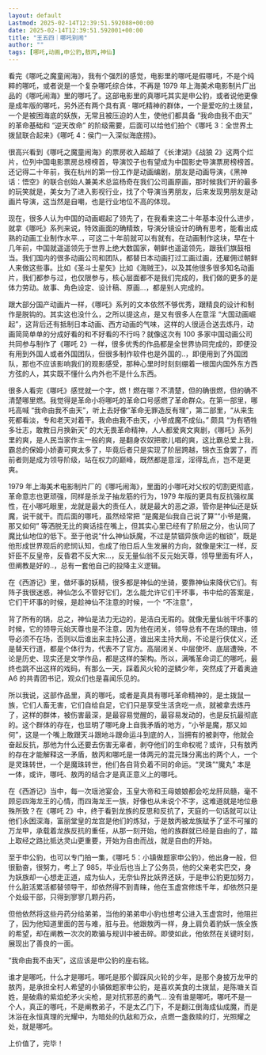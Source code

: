 ```yaml
---
layout: default
Lastmod: 2025-02-14T12:39:51.592088+00:00
date: 2025-02-14T12:39:51.592001+00:00
title: "王五四｜哪吒别闹"
author: ""
tags: [哪吒,动画,申公豹,敖丙,神仙]
---
```


看完《哪吒之魔童闹海》，我有个强烈的感觉，电影里的哪吒是假哪吒，不是个纯粹的哪吒，或者说是一个复杂哪吒综合体，不再是 1979 年上海美术电影制片厂出品的《哪吒闹海》里的哪吒了。这部电影里的真哪吒其实是申公豹，或者说他更像是成年版的哪吒，另外还有两个具有真 · 哪吒精神的群体，一个是爱吃的土拨鼠，一个是被困海底的妖族，无常且被压迫的人生，使他们都具备 “我命由我不由天” 的革命基础和 “逆天改命” 的阶级需要，后面可以给他们拍个《哪吒 3：全世界土拨鼠联合起来》《哪吒 4：侯门一入深似海底捞》。

很高兴看到《哪吒之魔童闹海》的票房收入超越了《长津湖》《战狼 2》这两个烂片，位列中国电影票房总榜榜首，导演饺子也有望成为中国影史导演票房榜榜首。还记得二十年前，我在杭州的第一份工作是动画编剧，朋友是动画导演，《黑神话：悟空》的联合创始人兼美术总监杨奇在我们公司画原画，那时候我们开的最多的玩笑就是，美女为了进入影视行业，找了个导演当男朋友，后来发现男朋友是动画片导演，这当然是自嘲，也是行业地位不高的体现。

现在，很多人认为中国的动画崛起了领先了，在我看来这二十年基本没什么进步，就拿《哪吒》系列来说，特效画面的确精致，导演分镜设计的确有思考，能看出成熟的动画工业制作水平..，可这二十年前就可以有就有。在动画制作这块，早在十几年前，中国就遥遥领先于世界上绝大数国家，朝鲜也遥遥领先，跟我们旗鼓相当。我们国内的很多动画公司和团队，都替日本动画打过工画过画，还雇佣过朝鲜人来做这些事。比如《圣斗士星矢》比如《海贼王》，以及其他很多很多知名动画片，我们都参与过，也仅限参与，核心层面都不是我们完成的，我们做的更多的是体力劳动。故事、角色设定、设计稿、原画…，都是别人完成的。

跟大部分国产动画片一样，《哪吒》系列的文本依然不够优秀，跟精良的设计和制作是脱钩的。其实这也没什么，之所以提这点，是又有很多人在意淫 “大国动画崛起”，这背后还有抵制日本动画、西方动画的气味，这样的人很适合送去炼丹，动画简简单单的分成好看的和不好看的不行吗？就像这次有 100 多家中国动画公司共同参与制作了《哪吒 2》一样，很多优秀的作品都是全世界协同完成的，即便没有用到外国人或者外国团队，但很多制作软件也是外国的..，即便用到了外国团队，那也不应该影响我们的观影感受，那种心里时时刻刻绷着一根国内国外东方西方弦的人，其实既不懂什么内外也不是什么东西。

很多人看完《哪吒》感觉就一个字，燃！燃在哪？不清楚，但的确很燃，但的确不清楚哪里燃。我觉得是革命小将哪吒的革命口号感燃了革命群众。在第一部里，哪吒高喊 “我命由我不由天”，听上去好像“革命无罪造反有理”，第二部里，“从来生死都看淡，专和老天对着干。我命由我不由天，小爷成魔不成仙。” 颇具 “为有牺牲多壮志，敢教日月换新天” 的大无畏革命精神，人人都爱爽文爽剧，《哪吒》系列里的爽，是人民当家作主一般的爽，是翻身农奴把歌儿唱的爽，这比霸总爱上我，霸总的保姆小娇妻可爽太多了，毕竟后者只是实现了阶层跨越，锦衣玉食罢了，而前者则是成为领导阶级，站在权力的巅峰，既然都是意淫，淫得乱点，岂不是更爽。

1979 年上海美术电影制片厂的《哪吒闹海》，里面的小哪吒对父权的切割更彻底，革命意志也更顽强，同样是杀龙子抽龙筋的行为，1979 年版的更具有反抗强权属性，在小哪吒眼里，龙就是最大的责任人，就是最大的恶之源，管你是神仙还是妖魔，说干就干。而后面的哪吒，虽然经常把 “是魔是仙我自己说了算”“小爷是魔，那又如何” 等洒脱无比的爽话挂在嘴上，但其实心里已经有了阶层之分，也认同了魔比仙地位的低下。至于他说“什么神仙妖魔，不过是禁锢异族命运的枷锁”，既是他形成世界观后的悲悯认知，也成了他日后人生发展的方向，就像是宋江一样，反奸臣不反皇帝，反昏君不反大宋…，反无量仙翁不反元始天尊，领导里面有坏人，但阐教是好的..，总有一套他自己的投降主义逻辑。

在《西游记》里，做坏事的妖精，很多都是神仙的坐骑，要靠神仙来降伏它们。有阵子我很迷惑，神仙怎么不管好它们，怎么能允许它们干坏事，书中给的答案是，它们干坏事的时候，是趁神仙不注意的时候，一个 “不注意”，

背了所有的锅，总之，神仙是法力无边的，是洁白无瑕的。就像无量仙翁干坏事的时候，它的领导元始天尊也是不注意，因为他在闭关，领导总有不在场的理由，领导必须不在场，否则以后谁出来主持公道，谁出来主持大局，不论是行侠仗义，还是替天行道，都是个体行为，代表不了官方。高层闭关、中层使坏、底层遭殃，不论是历史、现实还是文学作品，都是这样的架构。所以，满嘴革命词汇的哪吒，最终也跳不出这样的戏码，有那么一天，踩着风火轮的逆鳞少年，突然成了开着奥迪 A6 的共青团书记，观众们也是喜闻乐见的。

所以我说，这部作品里，真的哪吒，或者是真具有哪吒革命精神的，是土拨鼠一族，它们人畜无害，它们自给自足，它们只是享受生活贪吃一点，就被拿去炼丹了，这样的群体，被伤害最深，是最容易觉醒的，最容易发动的，也是反抗最彻底的。这个群体的存在，也显明了哪吒身上自我矛盾的地方，“小爷是魔，那又如何”，这是一个嘴上敢跟天斗跟地斗跟命运斗到底的人，当拥有的被剥夺，他就会奋起反抗，那他为什么还要去伤害无辜者，剥夺他们的生命权呢？或许，只有敖丙的存在才能解释这一矛盾，敖丙和哪吒是一体两元的混元珠分离出的两个人，一个是灵珠转世，一个是魔珠转世，他们各自背负着不同的命运。“灵珠”“魔丸” 本是一体，或许，哪吒、敖丙的结合才是真正意义上的哪吒。

在《西游记》当中，每一次瑶池宴会，玉皇大帝和王母娘娘都会吃龙肝凤髓，毫不顾忌四海龙王的心情，而四海龙王一族，好像也从未说个不字，这难道就是地位悬殊所致？在《哪吒 2》中，终于看到龙族的反思和反抗了，天庭的一句话就可以让他们永困深海，富丽堂皇的龙宫是他们的炼狱，于是敖丙被龙族赋予了坚不可摧的万龙甲，承载着龙族反抗的重任，从那一刻开始，他的族群就已经是自由的了，踏上取经之路比抵达灵山更重要，开始为自由而战，就是自由的开始。

至于申公豹，也可以专门拍一集，《哪吒 5：小镇做题家申公豹》，他出身一般，但很勤奋，很努力，考上了 985，毕业后也当上了公务员，他的父亲老实巴交，身为妖族却一心想走正道，成为仙人，无奈仙界比妖界还妖，于是申公豹更加努力，什么脏活累活都替领导干，却依然得不到青睐，他在玉虚宫修炼千年，却依然只是个处级干部，只得到寥寥几颗丹药，

但他依然将这些丹药分给弟弟，当他的弟弟申小豹也想考公进入玉虚宫时，他阻拦了，因为他知道里面的苦与难，脏与丑。他跟敖丙一样，身上肩负着豹妖一族全族的希望，却在阐教一次次的欺骗与规训中被击碎。即使如此，他依然在关键时刻，展现出了善良的一面。

“我命由我不由天”，这应该是申公豹的座右铭。

谁才是哪吒，什么才是哪吒，哪吒是那个脚踩风火轮的少年，是那个身披万龙甲的敖丙，是承担全村人希望的小镇做题家申公豹，是喜欢美食的土拨鼠，是陈塘关百姓，是破鼎的紫焰蛇矛火尖枪，是对抗邪恶的勇气… 没有谁是哪吒，哪吒不是一个人，真正的哪吒，不是阐教弟子，不是太乙门下，不是翻江倒海成仙成魔，而是沐浴在永恒真理的光耀中，为暗处的仇敌和万众，点燃一盏救赎的灯，光照耀之处，就是哪吒。

上价值了，完毕！

